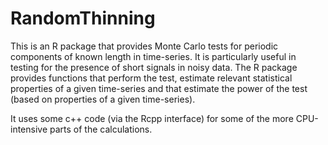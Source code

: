 # RandomThinning

This is an R package that provides Monte Carlo tests for periodic components of known length in time-series. It is particularly useful in testing for the presence of short signals in noisy data. The R package provides functions that perform the test, estimate relevant statistical properties of a given time-series and that estimate the power of the test (based on properties of a given time-series).

It uses some c++ code (via the Rcpp interface) for some of the more CPU-intensive parts of the calculations. 
